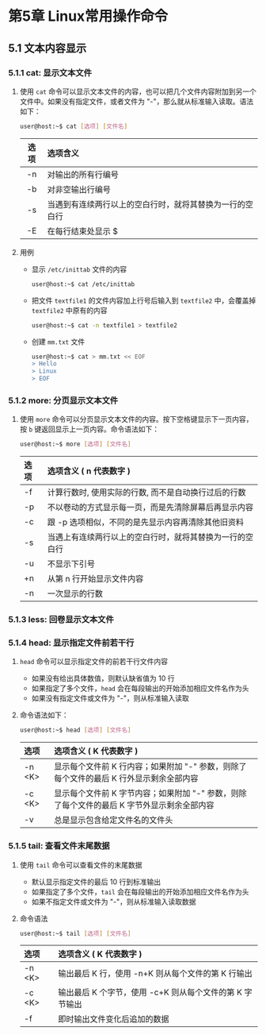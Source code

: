 # 第5章 Linux常用操作命令

## 5.1 文本内容显示

### 5.1.1 cat: 显示文本文件

1. 使用 `cat` 命令可以显示文本文件的内容，也可以把几个文件内容附加到另一个文件中。如果没有指定文件，或者文件为 "-"，那么就从标准输入读取。语法如下：

    ```bash
    user@host:~$ cat [选项] [文件名]
    ```

    | 选项 | 选项含义 |
    |:----:|:------ |
    |  -n  | 对输出的所有行编号 |
    |  -b  | 对非空输出行编号 |
    |  -s  | 当遇到有连续两行以上的空白行时，就将其替换为一行的空白行 |
    |  -E  | 在每行结束处显示 $ |

2. 用例
    * 显示 `/etc/inittab` 文件的内容

        ```bash
        user@host:~$ cat /etc/inittab
        ```

    * 把文件 `textfile1` 的文件内容加上行号后输入到 `textfile2` 中，会覆盖掉 `textfile2` 中原有的内容

        ```bash
        user@host:~$ cat -n textfile1 > textfile2
        ```

    * 创建 `mm.txt` 文件

        ```bash
        user@host:~$ cat > mm.txt << EOF
        > Hello
        > Linux
        > EOF
        ```

### 5.1.2 more: 分页显示文本文件

1. 使用 `more` 命令可以分页显示文本文件的内容。按下空格键显示下一页内容，按 `b` 键返回显示上一页内容。命令语法如下：

    ```bash
    user@host:~$ more [选项] [文件名]
    ```

    | 选项 | 选项含义 ( n 代表数字 )|
    |:--- |:------------------- |
    | -f  | 计算行数时, 使用实际的行数, 而不是自动换行过后的行数 |
    | -p  | 不以卷动的方式显示每一页，而是先清除屏幕后再显示内容 |
    | -c  | 跟 -p 选项相似，不同的是先显示内容再清除其他旧资料 |
    | -s  | 当遇上有连续两行以上的空白行时，就将其替换为一行的空白行 |
    | -u  | 不显示下引号 |
    | +n  | 从第 n 行开始显示文件内容 |
    | -n  | 一次显示的行数 |

### 5.1.3 less: 回卷显示文本文件

### 5.1.4 head: 显示指定文件前若干行

1. `head` 命令可以显示指定文件的前若干行文件内容
    * 如果没有给出具体数值，则默认缺省值为 10 行
    * 如果指定了多个文件，`head` 会在每段输出的开始添加相应文件名作为头
    * 如果没有指定文件或文件为 "-"，则从标准输入读取
2. 命令语法如下：

    ```bash
    user@host:~$ head [选项] [文件名]
    ```

    |   选项    | 选项含义 ( K 代表数字 ) |
    |:-------- |:-------------------- |
    | -n <K\> | 显示每个文件前 K 行内容；如果附加 "-" 参数，则除了每个文件的最后 K 行外显示剩余全部内容 |
    | -c <K\> | 显示每个文件前 K 字节内容；如果附加 "-" 参数，则除了每个文件的最后 K 字节外显示剩余全部内容 |
    | -v       | 总是显示包含给定文件名的文件头 |

### 5.1.5 tail: 查看文件末尾数据

1. 使用 `tail` 命令可以查看文件的末尾数据
    * 默认显示指定文件的最后 10 行到标准输出
    * 如果指定了多个文件，`tail` 会在每段输出的开始添加相应文件名作为头
    * 如果不指定文件或文件为 "-"，则从标准输入读取数据
2. 命令语法

    ```bash
    user@host:~$ tail [选项] [文件名]
    ```

    |   选项   | 选项含义 ( K 代表数字 )|
    |:-------- |:------------------ |
    | -n <K\> | 输出最后 K 行，使用 -n+K 则从每个文件的第 K 行输出 |
    | -c <K\> | 输出最后 K 个字节，使用 -c+K 则从每个文件的第 K 字节输出 |
    | -f       | 即时输出文件变化后追加的数据 |
